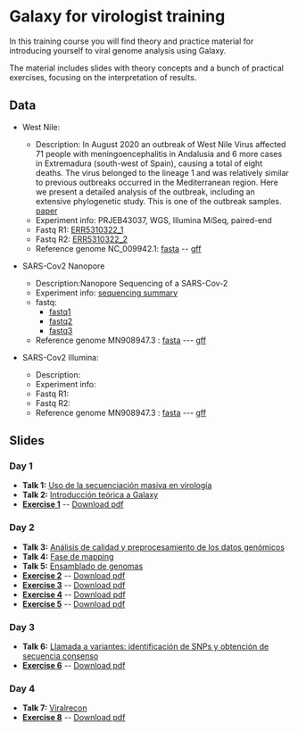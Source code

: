 # Galaxy for virologist training
In this training course you will find theory and practice material for introducing yourself to viral genome analysis using Galaxy.

The material includes slides with theory concepts and a bunch of practical exercises, focusing on the interpretation of results.

## Data

- West Nile:
    - Description: In August 2020 an outbreak of West Nile Virus affected 71 people with meningoencephalitis in Andalusia and 6 more cases in Extremadura (south-west of Spain), causing a total of eight deaths. The virus belonged to the lineage 1 and was relatively similar to previous outbreaks occurred in the Mediterranean region. Here we present a detailed analysis of the outbreak, including an extensive phylogenetic study. This is one of the outbreak samples. [paper](https://pubmed.ncbi.nlm.nih.gov/34063166/)
    - Experiment info: PRJEB43037, WGS, Illumina MiSeq, paired-end
    - Fastq R1: [ERR5310322_1](https://ftp.sra.ebi.ac.uk/vol1/fastq/ERR531/002/ERR5310322/ERR5310322_1.fastq.gz)
    - Fastq R2: [ERR5310322_2](https://ftp.sra.ebi.ac.uk/vol1/fastq/ERR531/002/ERR5310322/ERR5310322_2.fastq.gz)
    - Reference genome NC_009942.1: [fasta](https://ftp.ncbi.nlm.nih.gov/genomes/all/GCF/000/875/385/GCF_000875385.1_ViralProj30293/GCF_000875385.1_ViralProj30293_genomic.fna.gz) -- [gff](https://ftp.ncbi.nlm.nih.gov/genomes/all/GCF/000/875/385/GCF_000875385.1_ViralProj30293/GCF_000875385.1_ViralProj30293_genomic.gff.gz)

- SARS-Cov2 Nanopore
    - Description:Nanopore Sequencing of a SARS-Cov-2 
    - Experiment info: [sequencing summary](https://github.com/nf-core/test-datasets/blob/viralrecon/nanopore/minion/sequencing_summary.txt)
    - fastq: 
        - [fastq1](https://github.com/nf-core/test-datasets/blob/viralrecon/nanopore/minion/fastq_pass/barcode01/FAO93606_pass_barcode01_7650855b_0.fastq)
        - [fastq2](https://github.com/nf-core/test-datasets/blob/viralrecon/nanopore/minion/fastq_pass/barcode01/FAO93606_pass_barcode01_7650855b_1.fastq)
        - [fastq3](https://github.com/nf-core/test-datasets/blob/viralrecon/nanopore/minion/fastq_pass/barcode01/FAO93606_pass_barcode01_7650855b_2.fastq)
    - Reference genome MN908947.3 : [fasta](https://ftp.ncbi.nlm.nih.gov/genomes/all/GCA/009/858/895/GCA_009858895.3_ASM985889v3/GCA_009858895.3_ASM985889v3_genomic.fna.gz) --- [gff](https://ftp.ncbi.nlm.nih.gov/genomes/all/GCA/009/858/895/GCA_009858895.3_ASM985889v3/GCA_009858895.3_ASM985889v3_genomic.gff.gz)

- SARS-Cov2 Illumina:
    - Description:
    - Experiment info:
    - Fastq R1:
    - Fastq R2:
    - Reference genome MN908947.3 : [fasta](https://ftp.ncbi.nlm.nih.gov/genomes/all/GCA/009/858/895/GCA_009858895.3_ASM985889v3/GCA_009858895.3_ASM985889v3_genomic.fna.gz) --- [gff](https://ftp.ncbi.nlm.nih.gov/genomes/all/GCA/009/858/895/GCA_009858895.3_ASM985889v3/GCA_009858895.3_ASM985889v3_genomic.gff.gz)

## Slides
### Day 1

- **Talk 1:** [Uso de la secuenciación masiva en virología](slides/XXXXXX.pdf)
- **Talk 2:** [Introducción teórica a Galaxy](slides/02_introducción_galaxy.pdf)
- [**Exercise 1**](exercises/01_introduction_to_galaxy.md) -- [Download pdf](exercises/01_introduction_to_galaxy.pdf)

### Day 2

- **Talk 3:** [Análisis de calidad y preprocesamiento de los datos genómicos](slides/Day2/03_quality_preprocessing.pdf)
- **Talk 4:** [Fase de mapping](slides/curso_ViralGalaxy_session_Mapping.pdf)
- **Talk 5:** [Ensamblado de genomas](slides/XX.pdf)
- [**Exercise 2**](exercises/02_quality.md) -- [Download pdf](exercises/02_quality.pdf)
- [**Exercise 3**](exercises/03_mapping.md) -- [Download pdf](exercises/03_mapping.pdf)
- [**Exercise 4**](exercises/04_assembly_illumina.md) -- [Download pdf](exercises/04_assembly_illumina.pdf)
- [**Exercise 5**](exercises/05_assembly_nanopore.md) -- [Download pdf](exercises/05_assembly_nanopore.pdf)


### Day 3

- **Talk 6:** [Llamada a variantes: identificación de SNPs y obtención de secuencia consenso](slides/curso_ViralGalaxy_session_VariantCallingConsensus.pdf)
- [**Exercise 6**](exercises/06_variant_calling_illumina.md) -- [Download pdf](exercises/06_variant_calling_illumina.pdf)

### Day 4

- **Talk 7:** [Viralrecon](slides/viralrecon.pdf)
- [**Exercise 8**](exercises/04_viralrecon.md) -- [Download pdf](exercises/04_viralrecon.pdf)
